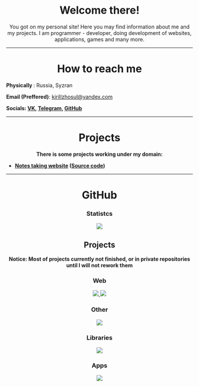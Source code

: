 <h1 align="center">Welcome there!</h1>
<p align="center">
  You got on my personal site! Here you may find information about me and my projects. I am programmer - developer, doing development of websites, applications, games and many more.
</p>
<hr>

<h1 align="center">How to reach me</h1>
<p align="center">
  <p><b>Physically </b>: Russia, Syzran</p>
  <p><b>Email (Preffered)</b>: <a href="mailto: kirillzhosul@yandex.com">kirillzhosul@yandex.com</a> </p>
  <p><b>Socials:
    <a href="https://vk.com/kirillzhosul">VK</a>,
    <a href="https://t.me/kirillzhosul">Telegram</a>,
    <a href="https://github.com/kirillzhosul">GitHub</a>
  <p>
</p>
<hr>
  
<h1 align="center">Projects</h1>
<p align="center">
  There is some projects working under my domain:
  <ul>
    <li><a href="http://notes.kirillzhosul.site/">Notes taking website</a> (<a href="http://github.com/kirillzhosul/notes">Source code</a>)</li>
  </ul>
</p>
<hr>
  
<h1 align="center">GitHub</h1>
<h3 align="center">Statistcs</h3>
<p align="center">
  <a href="https://github.com/kirillzhosul">
    <img src="https://github-readme-stats.vercel.app/api?username=kirillzhosul&show_icons=true&include_all_commits=true&count_private=true&disable_animations=true&hide_title=true">
  </a>
</p>
<h2 align="center">Projects</h2>
<p align="center">Notice: Most of projects currently not finished, or in private repositories until I will not rework them</p>
<h3 align="center">Web</h3>
<p align="center">
  <a href="https://github.com/kirillzhosul/notes/">
    <img src="https://github-readme-stats.vercel.app/api/pin/?username=kirillzhosul&repo=notes&show_owner=true">
  </a>
  <a href="https://github.com/kirillzhosul/merchandise-shop/">
    <img src="https://github-readme-stats.vercel.app/api/pin/?username=kirillzhosul&repo=merchandise-shop&show_owner=true">
  </a>
</p>

<h3 align="center">Other</h3>
<p align="center">
  <a href="https://gofralang.github.io">
    <img src="https://github-readme-stats.vercel.app/api/pin/?username=gofralang&repo=core&show_owner=true">
  </a>
</p>

<h3 align="center">Libraries</h3>
<p align="center">
  <a href="https://kirillzhosul.github.io/scheduler">
    <img src="https://github-readme-stats.vercel.app/api/pin/?username=kirillzhosul&repo=scheduler&show_owner=true">
  </a>
</p>

<h3 align="center">Apps</h3>
<p align="center">
  <a href="https://kirillzhosul.github.io/paint-editor">
    <img src="https://github-readme-stats.vercel.app/api/pin/?username=kirillzhosul&repo=paint-editor&show_owner=true">
  </a>
</p>
